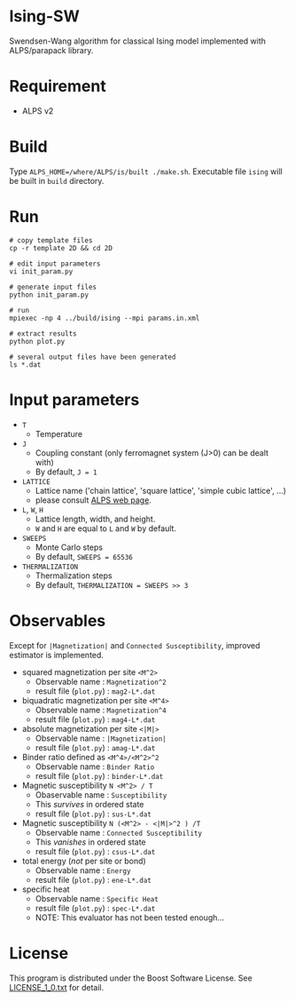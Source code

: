 # Ising-SW
Swendsen-Wang algorithm for classical Ising model implemented with ALPS/parapack library.

# Requirement
- ALPS v2

# Build
Type `ALPS_HOME=/where/ALPS/is/built ./make.sh`.
Executable file `ising` will be built in `build` directory.

# Run

    # copy template files
    cp -r template 2D && cd 2D
    
    # edit input parameters
    vi init_param.py
    
    # generate input files
    python init_param.py
    
    # run
    mpiexec -np 4 ../build/ising --mpi params.in.xml
    
    # extract results
    python plot.py
    
    # several output files have been generated
    ls *.dat

# Input parameters
- `T`
    - Temperature
- `J`
    - Coupling constant (only ferromagnet system (J>0) can be dealt with)
    - By default, `J = 1`
- `LATTICE`
    - Lattice name ('chain lattice', 'square lattice', 'simple cubic lattice', ...)
    - please consult [ALPS web page](http://alps.comp-phys.org/mediawiki/index.php/Tutorials:LatticeHOWTO).
- `L`, `W`, `H`
    - Lattice length, width, and height.
    - `W` and `H` are equal to `L` and `W` by default.
- `SWEEPS`
    - Monte Carlo steps
    - By default, `SWEEPS = 65536`
- `THERMALIZATION`
    - Thermalization steps
    - By default, `THERMALIZATION = SWEEPS >> 3`

# Observables
Except for `|Magnetization|` and `Connected Susceptibility`,
improved estimator is implemented.

- squared magnetization per site `<M^2>`
    - Observable name :  `Magnetization^2`
    - result file (`plot.py`) : `mag2-L*.dat`
- biquadratic magnetization per site `<M^4>`
    - Observable name : `Magnetization^4`
    - result file (`plot.py`) : `mag4-L*.dat`
- absolute magnetization per site `<|M|>`
    - Observable name : `|Magnetization|`
    - result file (`plot.py`) : `amag-L*.dat`
- Binder ratio defined as `<M^4>/<M^2>^2`
    - Observable name : `Binder Ratio`
    - result file (`plot.py`) : `binder-L*.dat`
- Magnetic susceptibility `N <M^2> / T`
    - Obaservable name : `Susceptibility`
    - This _survives_ in ordered state
    - result file (`plot.py`) : `sus-L*.dat`
- Magnetic susceptibility `N (<M^2> - <|M|>^2 ) /T`
    - Observable name : `Connected Susceptibility`
    - This _vanishes_ in ordered state
    - result file (`plot.py`) : `csus-L*.dat`
- total energy (_not_ per site or bond)
    - Observable name : `Energy`
    - result file (`plot.py`) : `ene-L*.dat`
- specific heat
    - Observable name : `Specific Heat`
    - result file (`plot.py`) : `spec-L*.dat`
    - NOTE: This evaluator has not been tested enough...

# License
This program is distributed under the Boost Software License.
See [LICENSE_1_0.txt](LICENSE_1_0.txt) for detail.
